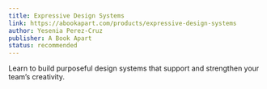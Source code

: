 ```yaml
---
title: Expressive Design Systems
link: https://abookapart.com/products/expressive-design-systems
author: Yesenia Perez-Cruz
publisher: A Book Apart
status: recommended
---
```


Learn to build purposeful design systems that support and strengthen your team’s creativity.